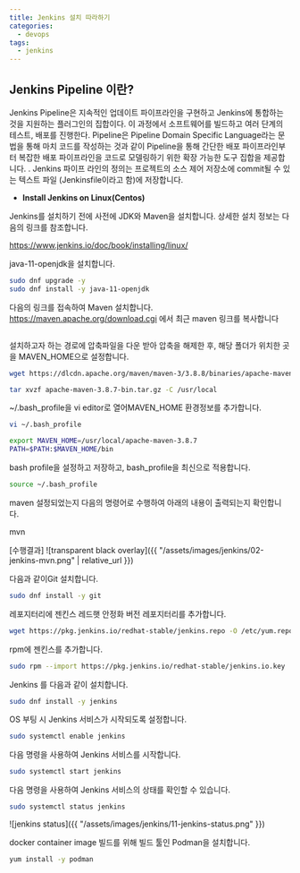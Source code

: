 ```yaml
---
title: Jenkins 설치 따라하기
categories:
  - devops 
tags:
  - jenkins
---
```


## Jenkins Pipeline 이란?
Jenkins Pipeline은 지속적인 업데이트 파이프라인을 구현하고 Jenkins에 통합하는 것을 지원하는 플러그인의 집합이다. 이 과정에서 소프트웨어를 빌드하고 여러 단계의 테스트, 배포를 진행한다. 
Pipeline은 Pipeline Domain Specific Language라는 문법을 통해 마치 코드를 작성하는 것과 같이 Pipeline을 통해 간단한 배포 파이프라인부터 복잡한 배포  파이프라인을 코드로 모델링하기 위한 확장 가능한 도구 집합을 제공합니다.
. 
Jenkins 파이프 라인의 정의는 프로젝트의 소스 제어 저장소에 commit될 수 있는 텍스트 파일 (Jenkinsfile이라고 함)에 저장합니다.


-	__Install Jenkins on Linux(Centos)__

Jenkins를 설치하기 전에 사전에 JDK와 Maven을 설치합니다. 
상세한 설치 정보는 다음의 링크를 참조합니다.

https://www.jenkins.io/doc/book/installing/linux/

java-11-openjdk을 설치합니다.

```bash
sudo dnf upgrade -y
sudo dnf install -y java-11-openjdk
```

다음의 링크를 접속하여 Maven 설치합니다.
https://maven.apache.org/download.cgi 에서 최근  maven 링크를 복사합니다

<figure style="width: 100%" class="align-left">
  <img src="{{ site.url }}{{ site.baseurl }}/assets/images/jenkins/01-jenkins-install-maven.png" alt="">
  <figcaption></figcaption>
</figure> 


설치하고자 하는 경로에 압축파일을 다운 받아 압축을 해제한 후, 해당 폴더가 위치한 곳을 MAVEN_HOME으로 설정합니다.

```bash
wget https://dlcdn.apache.org/maven/maven-3/3.8.8/binaries/apache-maven-3.8.8-bin.tar.gz

tar xvzf apache-maven-3.8.7-bin.tar.gz -C /usr/local
```

~/.bash_profile을 vi editor로 열어MAVEN_HOME 환경정보를 추가합니다.  
```bash
vi ~/.bash_profile
```

```bash
export MAVEN_HOME=/usr/local/apache-maven-3.8.7 
PATH=$PATH:$MAVEN_HOME/bin 
```

bash profile을 설정하고 저장하고, bash_profile을 최신으로 적용합니다.  

```bash
source ~/.bash_profile 
```

maven 설정되었는지 다음의 명령어로 수행하여 아래의 내용이 출력되는지 확인합니다.

mvn

[수행결과]
![transparent black overlay]({{ "/assets/images/jenkins/02-jenkins-mvn.png" | relative_url }})

다음과 같이Git 설치합니다.

```bash
sudo dnf install -y git
```

레포지터리에 젠킨스 레드햇 안정화 버전 레포지터리를 추가합니다.

```bash
wget https://pkg.jenkins.io/redhat-stable/jenkins.repo -O /etc/yum.repos.d/jenkins.repo 
```

rpm에 젠킨스를 추가합니다.

```bash
sudo rpm --import https://pkg.jenkins.io/redhat-stable/jenkins.io.key
```

Jenkins 를 다음과 같이 설치합니다.
```bash
sudo dnf install -y jenkins
```

OS 부팅 시 Jenkins 서비스가 시작되도록 설정합니다.
```bash
sudo systemctl enable jenkins
```

다음 명령을 사용하여 Jenkins 서비스를 시작합니다.
```bash
sudo systemctl start jenkins
```

다음 명령을 사용하여 Jenkins 서비스의 상태를 확인할 수 있습니다.
```bash
sudo systemctl status jenkins
```
![jenkins status]({{ "/assets/images/jenkins/11-jenkins-status.png" }})

docker container image 빌드를 위해 빌드 툴인 Podman을 설치합니다.
```bash
yum install -y podman 
```
